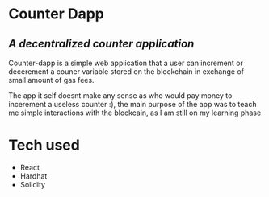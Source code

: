 
# Counter Dapp
## _A decentralized counter application_

Counter-dapp is a simple web application that a user can increment or decerement a couner variable stored on the blockchain in exchange of small amount of gas fees.

The app it self doesnt make any sense as who would pay money to incerement a useless counter :), the main purpose of the app was to teach me simple interactions with the blockcain, as I am still on my learning phase

# Tech used
- React
- Hardhat
- Solidity
